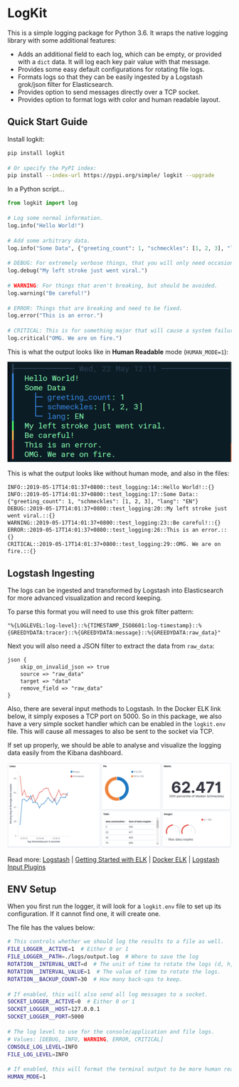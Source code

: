 # LogKit

This is a simple logging package for Python 3.6. It wraps the native logging library with some additional features:

* Adds an additional field to each log, which can be empty, or provided with a `dict` data. It will log each key pair value with that message.
* Provides some easy default configurations for rotating file logs.
* Formats logs so that they can be easily ingested by a Logstash grok/json filter for Elasticsearch.
* Provides option to send messages directly over a TCP socket.
* Provides option to format logs with color and human readable layout.

## Quick Start Guide

Install logkit:

```bash
pip install logkit

# Or specify the PyPI index:
pip install --index-url https://pypi.org/simple/ logkit --upgrade

```

In a Python script...

```python
from logkit import log

# Log some normal information.
log.info("Hello World!")

# Add some arbitrary data.
log.info("Some Data", {"greeting_count": 1, "schmeckles": [1, 2, 3], "lang": "EN"})

# DEBUG: For extremely verbose things, that you will only need occasionally.
log.debug("My left stroke just went viral.")

# WARNING: For things that aren't breaking, but should be avoided.
log.warning("Be careful!")

# ERROR: Things that are breaking and need to be fixed.
log.error("This is an error.")

# CRITICAL: This is for something major that will cause a system failure.
log.critical("OMG. We are on fire.")
```

This is what the output looks like in **Human Readable** mode (`HUMAN_MODE=1`):

![log_colors](images/log_colors.png)

This is what the output looks like without human mode, and also in the files:

```
INFO::2019-05-17T14:01:37+0800::test_logging:14::Hello World!::{}
INFO::2019-05-17T14:01:37+0800::test_logging:17::Some Data::{"greeting_count": 1, "schmeckles": [1, 2, 3], "lang": "EN"}
DEBUG::2019-05-17T14:01:37+0800::test_logging:20::My left stroke just went viral.::{}
WARNING::2019-05-17T14:01:37+0800::test_logging:23::Be careful!::{}
ERROR::2019-05-17T14:01:37+0800::test_logging:26::This is an error.::{}
CRITICAL::2019-05-17T14:01:37+0800::test_logging:29::OMG. We are on fire.::{}
```

## Logstash Ingesting

The logs can be ingested and transformed by Logstash into Elasticsearch for more advanced visualization and record keeping.

To parse this format you will need to use this grok filter pattern:

```
"%{LOGLEVEL:log-level}::%{TIMESTAMP_ISO8601:log-timestamp}::%{GREEDYDATA:tracer}::%{GREEDYDATA:message}::%{GREEDYDATA:raw_data}"
```

Next you will also need a JSON filter to extract the data from `raw_data`:

```
json {
	skip_on_invalid_json => true
	source => "raw_data"
	target => "data"
	remove_field => "raw_data"
}
```

Also, there are several input methods to Logstash. In the Docker ELK link below, it simply exposes a TCP port on 5000. So in this package, we also have a very simple socket handler which can be enabled in the `logkit.env` file. This will cause all messages to also be sent to the socket via TCP.

If set up properly, we should be able to analyse and visualize the logging data easily from the Kibana dashboard.

![logstash_dashboard](images/logstash_dashboard.png)

Read more: [Logstash](https://www.elastic.co/guide/en/logstash/current/getting-started-with-logstash.html) | [Getting Started with ELK](https://www.elastic.co/blog/getting-started-with-elk) | [Docker ELK](https://github.com/deviantony/docker-elk) | [Logstash Input Plugins](https://www.elastic.co/guide/en/logstash/6.7/input-plugins.html)

## ENV Setup

When you first run the logger, it will look for a `logkit.env` file to set up its configuration. If it cannot find one, it will create one.

The file has the values below:

```bash
# This controls whether we should log the results to a file as well.
FILE_LOGGER__ACTIVE=1  # Either 0 or 1
FILE_LOGGER__PATH=./logs/output.log  # Where to save the log
ROTATION__INTERVAL_UNIT=d  # The unit of time to rotate the logs (d, h, m, etc).
ROTATION__INTERVAL_VALUE=1  # The value of time to rotate the logs.
ROTATION__BACKUP_COUNT=30  # How many back-ups to keep.

# If enabled, this will also send all log messages to a socket.
SOCKET_LOGGER__ACTIVE=0  # Either 0 or 1
SOCKET_LOGGER__HOST=127.0.0.1
SOCKET_LOGGER__PORT=5000

# The log level to use for the console/application and file logs.
# Values: [DEBUG, INFO, WARNING, ERROR, CRITICAL]
CONSOLE_LOG_LEVEL=INFO
FILE_LOG_LEVEL=INFO

# If enabled, this will format the terminal output to be more human readable.
HUMAN_MODE=1
```